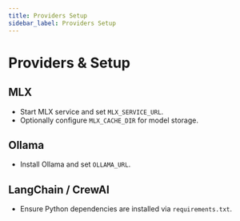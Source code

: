```yaml
---
title: Providers Setup
sidebar_label: Providers Setup
---
```


# Providers & Setup

## MLX
- Start MLX service and set `MLX_SERVICE_URL`.
- Optionally configure `MLX_CACHE_DIR` for model storage.

## Ollama
- Install Ollama and set `OLLAMA_URL`.

## LangChain / CrewAI
- Ensure Python dependencies are installed via `requirements.txt`.
